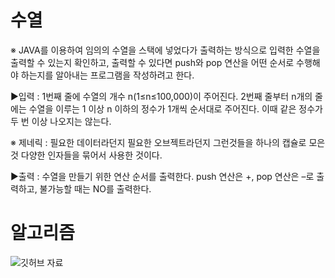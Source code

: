 # 수열

※ JAVA를 이용하여 임의의 수열을 스택에 넣었다가 출력하는 방식으로 입력한 수열을 출력할 수 있는지 확인하고, 출력할 수 있다면 push와 pop 연산을 어떤 순서로 수행해야 하는지를 알아내는 프로그램을 작성하려고 한다. 

▶입력 : 1번째 줄에 수열의 개수 n(1≤n≤100,000)이 주어진다. 2번째 줄부터 n개의 줄에는 수열을 이루는 1 이상 n 이하의 정수가 1개씩 순서대로 주어진다. 이때 같은 정수가 두 번 이상 나오지는 않는다.

※ 제네릭 : 필요한 데이터라던지 필요한 오브젝트라던지 그런것들을 하나의 캡슐로 모은 것
다양한 인자들을 묶어서 사용한 것이다.

▶출력 : 수열을 만들기 위한 연산 순서를 출력한다. push 연산은 +, pop 연산은 –로 출력하고, 불가능할 때는 NO를 출력한다.

# 알고리즘

![깃허브 자료](https://github.com/GEUMAIN/Java-2-Grade/assets/128437656/ae5675c3-4ecb-4cf8-8cac-188e6e33fcc1)


